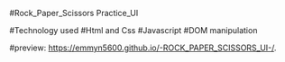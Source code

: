 #Rock_Paper_Scissors Practice_UI

#Technology used
#Html and Css
#Javascript
#DOM manipulation

#preview: https://emmyn5600.github.io/-ROCK_PAPER_SCISSORS_UI-/.